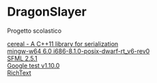 # DragonSlayer

Progetto scolastico

[cereal - A C++11 library for serialization](https://github.com/USCiLab/cereal)<br/>
[mingw-w64 6.0 i686-8.1.0-posix-dwarf-rt_v6-rev0](http://mingw-w64.org/doku.php)<br/>
[SFML 2.5.1](https://github.com/SFML/SFML)<br/>
[Google test v1.10.0](https://github.com/google/googletest)<br/>
[RichText](https://github.com/skyrpex/RichText)<br/>
